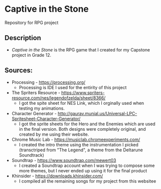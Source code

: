 # Captive in the Stone
Repository for RPG project

## Description
  * _Captive in the Stone_ is the RPG game that I created for my Capstone project in Grade 12.

## Sources:
  * Processing - https://processing.org/
    * Processing is IDE I used for the entirity of this project
  * The Spriters Resource - https://www.spriters-resource.com/nes/legendofzelda/sheet/8366/
    * I got the spite sheet for NES Link, which I orginally used when testing my animations.
  * Character Generator - http://gaurav.munjal.us/Universal-LPC-Spritesheet-Character-Generator/
    * I got the sprite sheets for the Hero and the Enemies which are used in the final version. Both designs were completely original, and created by me using their website.
  * Chrome Music Lab - https://musiclab.chromeexperiments.com/
    * I created the intro theme using the instrumentation I picked (transctriped from "The Legend", a theme from the Deltarune Soundtrack)
  * Soundtrap - https://www.soundtrap.com/mewert03
    * I created a Soundtrap account when I was trying to compose some more themes, but I never ended up using it for the final product
  * Khinsider - https://downloads.khinsider.com/
    * I compiled all the remaining songs for my project from this websitee

